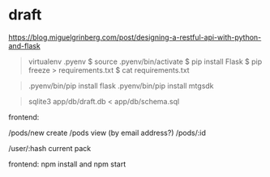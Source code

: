 # draft

https://blog.miguelgrinberg.com/post/designing-a-restful-api-with-python-and-flask

> virtualenv .pyenv
$ source .pyenv/bin/activate
$ pip install Flask
$ pip freeze > requirements.txt
$ cat requirements.txt



> .pyenv/bin/pip install flask
> .pyenv/bin/pip install mtgsdk

> sqlite3 app/db/draft.db < app/db/schema.sql


frontend:

/pods/new create
/pods view (by email address?)
/pods/:id

/user/:hash current pack


frontend: npm install and npm start
